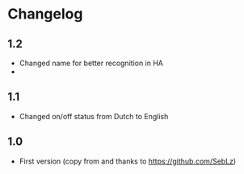 # Changelog

## 1.2

- Changed name for better recognition in HA
- 

## 1.1

- Changed on/off status from Dutch to English

## 1.0

- First version (copy from and thanks to https://github.com/SebLz)

